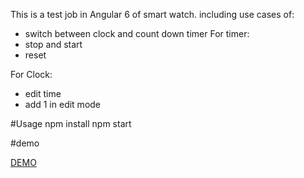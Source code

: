 This is a test job in Angular 6 of smart watch.
including use cases of: 
- switch between clock and count down timer
For timer:
- stop and start
- reset

For Clock:
- edit time
- add 1 in edit mode

#Usage
 npm install 
 npm start

 #demo

 [DEMO](https://eran-or.github.io/smart-watch/)